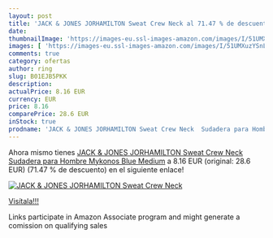 ```yaml
---
layout: post
title: 'JACK & JONES JORHAMILTON Sweat Crew Neck al 71.47 % de descuento'
date: 
thumbnailImage: 'https://images-eu.ssl-images-amazon.com/images/I/51UMXuzYSnL._SL200_.jpg'
images: [ 'https://images-eu.ssl-images-amazon.com/images/I/51UMXuzYSnL._SL200_.jpg' ]
comments: true
category: ofertas
author: ring
slug: B01EJB5PKK
description:
actualPrice: 8.16 EUR
currency: EUR
price: 8.16
comparePrice: 28.6 EUR
inStock: true
prodname: 'JACK & JONES JORHAMILTON Sweat Crew Neck  Sudadera para Hombre   Mykonos Blue  Medium'
---
```


Ahora mismo tienes [JACK & JONES JORHAMILTON Sweat Crew Neck  Sudadera para Hombre   Mykonos Blue  Medium](https://www.amazon.es/dp/B01EJB5PKK/?tag=tolees-21) a 8.16 EUR (original: 28.6 EUR) (71.47 %  de descuento) en el siguiente enlace!

[![JACK & JONES JORHAMILTON Sweat Crew Neck](https://images-eu.ssl-images-amazon.com/images/I/51UMXuzYSnL._SL200_.jpg)](https://www.amazon.es/dp/B01EJB5PKK/?tag=tolees-21)

[Visítala!!!](https://www.amazon.es/dp/B01EJB5PKK/?tag=tolees-21)

Links participate in Amazon Associate program and might generate a comission on qualifying sales
